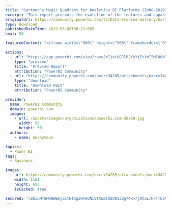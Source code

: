 ```yaml
---
title: "Gartner's Magic Quadrant for Analytics BI Platforms (2008-2019)"
excerpt: "This report presents the evolution of the features and capabilities that differentiate the various products in the Analytics and Business"
originalUrl: https://community.powerbi.com/t5/Data-Stories-Gallery/Gartner-s-Magic-Quadrant-for-Analytics-BI-Platforms-2008-2019/m-p/640603
type: download
publishedDateTime: 2019-03-08T08:23:00Z
heat: 54

featuredContent: "<iframe width=\"800\" height=\"500\" frameborder=\"0\" src=\"https://app.powerbi.com/view?r=eyJrIjoiOGJlM2YyYjEtYmI5MC00NTUwLWIzMjktNjQ5ODUwMGIxNjc5IiwidCI6IjhkMzJhNDI4LTk4ZTktNGExNC04MjYyLTk0NGQyZjUyMGI3OCIsImMiOjh9\"></iframe>"

actions:
  - url: "https://app.powerbi.com/view?r=eyJrIjoiOGJlM2YyYjEtYmI5MC00NTUwLWIzMjktNjQ5ODUwMGIxNjc5IiwidCI6IjhkMzJhNDI4LTk4ZTktNGExNC04MjYyLTk0NGQyZjUyMGI3OCIsImMiOjh9"
    type: "preview"
    title: "Preview Report"
    attribution: "PowerBI Community"
  - url: "https://community.powerbi.com/oxcrx34285/attachments/oxcrx34285/DataStoriesGallery/2539/4/Gartner-BI-2008-2019.pbix"
    type: "download"
    title: "Download PBIX"
    attribution: "PowerBI Community"

provider:
  name: PowerBI Community
  domain: powerbi.com
  images:
    - url: /assets/images/organizations/powerbi.com-50x50.jpg
      width: 50
      height: 50
  authors:
    - name: Anonymous

topics:
  - Power BI
tags:
  - Business

images:
  - url: https://community.powerbi.com/oxcrx34285/attachments/oxcrx34285/DataStoriesGallery/2539/3/Thumbnail%20image.PNG
    width: 1161
    height: 653
    isCached: true

secured: "/Z6iuMTNMR9WBejoitHTmg3HYeONiVtXumTUdU013Dg74K+/j0taL/HrTTUSM7Ndf0SvGhclZXjBLtr4wG9ZRoQvlGUqrp2maKtow8Z94yETHroiPrNW0ZzFmpHYVHOMN5aECB/yo17bxrG5IBFF6Rx6c6ljWDWHt8pUEeMeZh/BV01RAHfCtB1mEgNgs2Z30AaFDAhYFKCoj3e81vAAmgCfHRQh3T/r4nJaxO/WvGZSeia9i5Qc0ogn7sm6BrJQQPoa7tW0C/rw7Rxbrjzdcj/3AeE//XKpJrwCilnR5y5Q6RC+dYPY6ZEi6HKfnXcSf2Cpre+SeO2sfVltW6wGPCdOpe9qGanA9q3iiIg2YoCgxX5Xsc1BUIjy81TdNghlbw4x4DJGX58ZB41p7Ax5KE49JE8fYjl6OSCgPj4V/aU=;K3kVfwC8zMvVOTGrVlegBg=="
---
```


